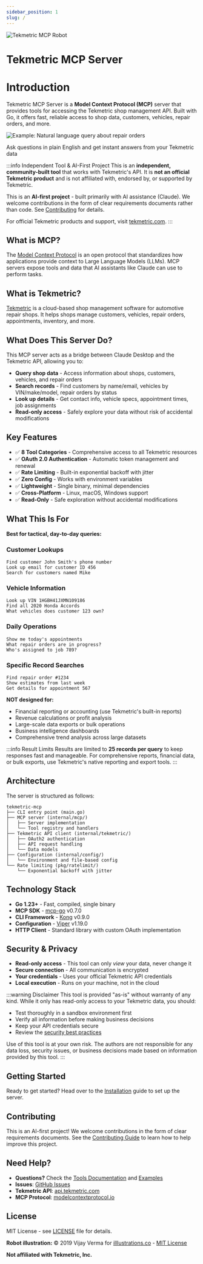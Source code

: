 ```yaml
---
sidebar_position: 1
slug: /
---
```


<div style={{marginBottom: '2rem', display: 'flex', alignItems: 'center', gap: '1rem'}}>
  <img src="/tekmetric-mcp/img/robot.png" alt="Tekmetric MCP Robot" style={{width: '120px', height: '120px'}} />
  <h1 style={{margin: 0, fontSize: '2.5rem'}}>Tekmetric MCP Server</h1>
</div>

# Introduction

Tekmetric MCP Server is a **Model Context Protocol (MCP)** server that provides tools for accessing the Tekmetric shop management API. Built with Go, it offers fast, reliable access to shop data, customers, vehicles, repair orders, and more.

<div style={{textAlign: 'center', margin: '2rem 0'}}>
  <img src="/tekmetric-mcp/img/example.png" alt="Example: Natural language query about repair orders" style={{maxWidth: '800px', width: '100%', borderRadius: '8px', boxShadow: '0 4px 6px rgba(0, 0, 0, 0.1)'}} />
  <p style={{fontSize: '0.9em', color: '#666', marginTop: '0.5rem'}}>Ask questions in plain English and get instant answers from your Tekmetric data</p>
</div>

:::info Independent Tool & AI-First Project
This is an **independent, community-built tool** that works with Tekmetric's API. It is **not an official Tekmetric product** and is not affiliated with, endorsed by, or supported by Tekmetric.

This is an **AI-first project** - built primarily with AI assistance (Claude). We welcome contributions in the form of clear requirements documents rather than code. See [Contributing](./contributing.md) for details.

For official Tekmetric products and support, visit [tekmetric.com](https://tekmetric.com).
:::

## What is MCP?

The [Model Context Protocol](https://modelcontextprotocol.io) is an open protocol that standardizes how applications provide context to Large Language Models (LLMs). MCP servers expose tools and data that AI assistants like Claude can use to perform tasks.

## What is Tekmetric?

[Tekmetric](https://www.tekmetric.com) is a cloud-based shop management software for automotive repair shops. It helps shops manage customers, vehicles, repair orders, appointments, inventory, and more.

## What Does This Server Do?

This MCP server acts as a bridge between Claude Desktop and the Tekmetric API, allowing you to:

- **Query shop data** - Access information about shops, customers, vehicles, and repair orders
- **Search records** - Find customers by name/email, vehicles by VIN/make/model, repair orders by status
- **Look up details** - Get contact info, vehicle specs, appointment times, job assignments
- **Read-only access** - Safely explore your data without risk of accidental modifications

## Key Features

- ✅ **8 Tool Categories** - Comprehensive access to all Tekmetric resources
- ✅ **OAuth 2.0 Authentication** - Automatic token management and renewal
- ✅ **Rate Limiting** - Built-in exponential backoff with jitter
- ✅ **Zero Config** - Works with environment variables
- ✅ **Lightweight** - Single binary, minimal dependencies
- ✅ **Cross-Platform** - Linux, macOS, Windows support
- ✅ **Read-Only** - Safe exploration without accidental modifications

## What This Is For

**Best for tactical, day-to-day queries:**

### Customer Lookups
```
Find customer John Smith's phone number
Look up email for customer ID 456
Search for customers named Mike
```

### Vehicle Information
```
Look up VIN 1HGBH41JXMN109186
Find all 2020 Honda Accords
What vehicles does customer 123 own?
```

### Daily Operations
```
Show me today's appointments
What repair orders are in progress?
Who's assigned to job 789?
```

### Specific Record Searches
```
Find repair order #1234
Show estimates from last week
Get details for appointment 567
```

**NOT designed for:**
- Financial reporting or accounting (use Tekmetric's built-in reports)
- Revenue calculations or profit analysis
- Large-scale data exports or bulk operations
- Business intelligence dashboards
- Comprehensive trend analysis across large datasets

:::info Result Limits
Results are limited to **25 records per query** to keep responses fast and manageable. For comprehensive reports, financial data, or bulk exports, use Tekmetric's native reporting and export tools.
:::

## Architecture

The server is structured as follows:

```
tekmetric-mcp
├── CLI entry point (main.go)
├── MCP server (internal/mcp/)
│   ├── Server implementation
│   └── Tool registry and handlers
├── Tekmetric API client (internal/tekmetric/)
│   ├── OAuth2 authentication
│   ├── API request handling
│   └── Data models
├── Configuration (internal/config/)
│   └── Environment and file-based config
└── Rate limiting (pkg/ratelimit/)
    └── Exponential backoff with jitter
```

## Technology Stack

- **Go 1.23+** - Fast, compiled, single binary
- **MCP SDK** - [mcp-go](https://github.com/mark3labs/mcp-go) v0.7.0
- **CLI Framework** - [Kong](https://github.com/alecthomas/kong) v0.9.0
- **Configuration** - [Viper](https://github.com/spf13/viper) v1.19.0
- **HTTP Client** - Standard library with custom OAuth implementation

## Security & Privacy

- **Read-only access** - This tool can only *view* your data, never change it
- **Secure connection** - All communication is encrypted
- **Your credentials** - Uses your official Tekmetric API credentials
- **Local execution** - Runs on your machine, not in the cloud

:::warning Disclaimer
This tool is provided "as-is" without warranty of any kind. While it only has read-only access to your Tekmetric data, you should:
- Test thoroughly in a sandbox environment first
- Verify all information before making business decisions
- Keep your API credentials secure
- Review the [security best practices](./configuration/index.md)

Use of this tool is at your own risk. The authors are not responsible for any data loss, security issues, or business decisions made based on information provided by this tool.
:::

## Getting Started

Ready to get started? Head over to the [Installation](./installation/index.md) guide to set up the server.

## Contributing

This is an AI-first project! We welcome contributions in the form of clear requirements documents. See the [Contributing Guide](./contributing.md) to learn how to help improve this project.

## Need Help?

- **Questions?** Check the [Tools Documentation](./tools/index.md) and [Examples](./examples/index.md)
- **Issues**: [GitHub Issues](https://github.com/beetlebugorg/tekmetric-mcp/issues)
- **Tekmetric API**: [api.tekmetric.com](https://api.tekmetric.com)
- **MCP Protocol**: [modelcontextprotocol.io](https://modelcontextprotocol.io)

## License

MIT License - see [LICENSE](https://github.com/beetlebugorg/tekmetric-mcp/blob/main/LICENSE) file for details.

**Robot illustration:** © 2019 Vijay Verma for [illlustrations.co](https://illlustrations.co) - [MIT License](https://illlustrations.co/license/)

**Not affiliated with Tekmetric, Inc.**
